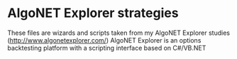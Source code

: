 AlgoNET Explorer strategies
=====

These files are wizards and scripts taken from my AlgoNET Explorer studies (http://www.algonetexplorer.com/)
AlgoNET Explorer is an options backtesting platform with a scripting interface based on C#/VB.NET
